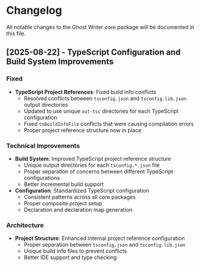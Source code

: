 # Changelog

All notable changes to the Ghost Writer core package will be documented in this file.

## [2025-08-22] - TypeScript Configuration and Build System Improvements

### Fixed

- **TypeScript Project References**: Fixed build info conflicts
    - Resolved conflicts between `tsconfig.json` and `tsconfig.lib.json` output directories
    - Updated to use unique `out-tsc` directories for each TypeScript configuration
    - Fixed `tsBuildInfoFile` conflicts that were causing compilation errors
    - Proper project reference structure now in place

### Technical Improvements

- **Build System**: Improved TypeScript project reference structure
    - Unique output directories for each `tsconfig.*.json` file
    - Proper separation of concerns between different TypeScript configurations
    - Better incremental build support
- **Configuration**: Standardized TypeScript configuration
    - Consistent patterns across all core packages
    - Proper composite project setup
    - Declaration and declaration map generation

### Architecture

- **Project Structure**: Enhanced internal project reference configuration
    - Proper separation between `tsconfig.json` and `tsconfig.lib.json`
    - Unique build info files to prevent conflicts
    - Better IDE support and type checking
